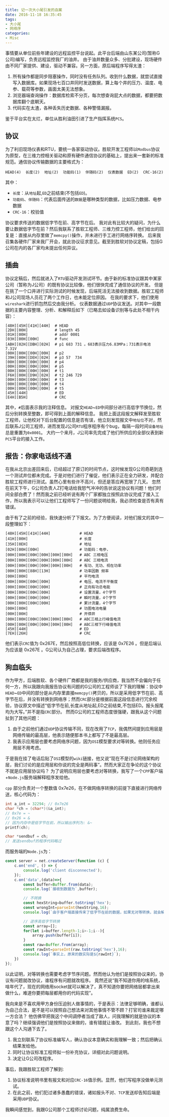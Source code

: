 ```yaml
---
title: 记一次大小尾引发的血案
date: 2016-11-18 16:35:45
tags:
- 大小尾
- 网络序
categories:
- Misc
---
```


事情要从单位前些年建设的远程监控平台说起。此平台后端由山东某公司(暂称G公司)编写，负责远程监控我厂的油井。
由于油井数量众多、分批建设，现场硬件由不同厂家提供、建设，驱动不兼容。另一方面，原后端程序写得太渣：
1. 所有操作都是同步阻塞操作，同时没有任务队列。收到什么数据，就尝试直接写入数据库。如果现场七百口井同时发送数据，算上每个井的压力、温度、电参、载荷等参数，画面太美无法想象。
2. 浏览器端查询操作：数据库检索不分页，每次想查询屁大点的数据，都要把数据库翻个底朝天。
3. 代码实在太渣，各种丢失历史数据、各种警情漏报。

鉴于平台实在太烂，单位从胜利油田引进了生产指挥系统`PCS`。


## 协议

为了利旧现场仪表和RTU，要统一各家驱动协议。胜软开发工程师以`Modbus`协议为原型，在三维力控相关驱动和原有硬件通信协议的基础上，提出来一套新的标准规范。通信协议传输数据的主要格式为：
```
HEAD(4)  长度(2)  地址(2)  功能码(1)  伴随码(2)  仪表数据  ED(2)  CRC-16(2)
```
其中：
* `长度`：从`地址`起,`ED`之前结束(不包括`ED`)。
* `功能码`、`伴随码`：代表后面传送的`数据`是哪种类型的数据，比如压力数据、电参数据
* `CRC-16`：校验值

协议要求传送的数据低字节在前、高字节在后。
我对此有比较大的疑问，为什么要让数据低字节在前？然后我联系了胜软工程师、三维力控工程师，他们给出的回复是：直接从内存里做了`memcpy()`操作，并未进行手工进行网络序转换。
后来我召集各硬件厂家来我厂开会，就此协议征求意见。截至到胜软对协议定稿，包括G公司在内的各厂家均未提出任何异议。

## 插曲

协议定稿后，然后就进入了`RTU`驱动开发测试环节。由于新的标准协议跟其中某家公司（暂称为J公司）的既有协议比较像，他们很快完成了通信协议的开发。
但是在挑了一个口井进行实际测试的时候发现，后端死活无法接收到数据。胜软工程师和J公司现场人员花了两个工作日，也未能定位原因。
在我的要求下，他们使用`wireshark`进行抓包然后交由我分析。
仪表数据通过`UDP`协议发送。对其中一段数据的主要内容整理、分析、和解释后如下（已略去如设备识别等与此处不相干内容）：
```
[48H][45H][41H][44H]  # HEAD
[2DH][00H]            # length 45
[01H][00H]            # addr 0001
[03H][00H][00H]       # func
[ABH][02H][DBH][02H]  # p1 683 731 。683表示压力6.83MPa；731表示电池 7.31V
[00H][00H][00H][00H]  # p2 
[39H][00H][DEH][02H]  # p3 57  734
[00H][00H][00H][00H]  # p4 
[00H][00H][00H][00H]  # p5
[00H][00H][00H][00H]  # t1
[F6H][00H][D9H][02H]  # t2 246 729
[00H][00H][00H][00H]  # t3
[00H][00H][00H][00H]  # t4
[00H][00H][00H][00H]  # t5 
[45H][44H]            # ED
[E4H][B5H]            # CRC
```
其中，`#`后面表示我的注释信息。
对报文`HEAD`~`ED`中间部分进行高低字节换位，然后分别转换至整数，即可得到上面的解释信息。
我把上面这段报文解释发至胜软工程师，让他校对下后台配置的信息是否有误，他立刻发现报文中`地址位`不对，然后联系J公司工程师，进而发现J公司`RTU`程序程序有个bug，每隔一段时间`设备地址`总是重置为`0x0001`。
大约一个来月，J公司率先完成了他们所供应的全部仪表到新`PCS`平台的接入工作。

## 报告：你家电话线不通

在我从北京出差回来后，已经超过了原订的时间节点，这时候发现G公司奇葩到连一个测试井位都未完成。于是对他们进行了催促，他们表示正在全力研发，并配合胜软工程师进行测试。虽然心里有些许不高兴，但还是答应再宽限了几天。
忽然在前天下午，G公司负责人Z打电话给我怒气冲冲的告状说这协议有问题！他们时间全部白费了！然而我之前已经听说有两个厂家都独立按照此协议完成了接入工作，所以我表示可以让他们工程师写了一份问题说明给我，我必须检查是否有真有错误。

由于有了之前的经验，我快速分析了下报文。为了方便阅读，对他们报文的其中一段整理如下：
```
[48H][45H][41H][44H]             # HEAD
[41H][00H]                       # 长度
[35H][0EH]                       # 地址
[02H][00H][00H]                  # 功能码：电参，      
[00H][00H][00H][00H][00H][00H]   # ABC 三相电压         
[00H][00H][00H][00H][00H][00H]   # ABC 三相电流        
[00H][00H][00H][00H][00H][00H]   # 有功、无功、视在功率 
[00H][00H][88H][13H]             # 功率因数 频率       
[00H][00H]                       # 平均电流            
[00H][00H][00H][00H]             # 电压、电流不平衡度   
[00H][00H][00H][00H]             # 正向有功总电能        
[00H][00H][00H][00H]             # 设置流量，4个字节          
[00H][00H][00H][00H]             # 瞬时流量，4个字节       
[00H][00H][00H][00H]             # 累计流量，4个字节                
[00H][00H]                       # 功图电池电量       
[00H][00H]                       # 开停井             
[00H][00H][00H][00H][00H][00H]   # ABC三相上行峰值电流 
[00H][00H][00H][00H][00H][00H]   # ABC三相下行峰值电流 
[45H][44H]                       # ED
[7EH][26H]                       # CRC
```
他们表示`CRC`值为 0x267E，然后按照高低位转换，应该是 0x7E26 。但是后端认为应该是 0x267E 。G公司认为自己占理，要求后端改程序。

## 狗血临头

作为甲方，后端胜软、各个硬件厂商都是我的服务/供应商，我当然不会偏向于任何一方，所以我跟向我报告协议有问题的G公司的工程师谈了下我的理解：协议中`HEAD`~`ED`中间的部分是从内存里直接`memcpy()`拷贝的，所以是采用低字节在前、高字节在后，并没有转换到网络序；然而`CRC`部分是根据前面这段信息进行冗余校验，协议原文中描述“低字节在前,长度从地址起,ED之前结束,不包括ED。报头报尾均为大写。”并不是指`CRC`部分。
然而G公司的工程师态度很强硬，跟我从这个问题扯到了其他问题：
1. 由于之前他们通过`UDP`协议传输不同，现在改用了`TCP`，我偶然间提到应用层是网络传输的最高层，他表示随便那本书上都写了不是最高层。
2. 我表示应用层也要考虑网络序问题，因为`OSI`模型要求对等转换。他则任务应用层不用考虑。

于是我在挂了电话后贴了`OSI`模型的`wiki`链接，他又说“现在不是讨论网络架构的层，我们讨论的是应用层和你说的完全是两码事”。然而大家正在争论的这个协议不就是应用层协议吗？
为了说明应用层也要考虑对等转换，我写了一个`CPP`客户端+`Node.js`服务端解释程序发给他。

`cpp` 部分负责对一个整数值 0x7e26，在不做网络序转换的前提下直接进行网络传送，核心代码为：
```cpp
int a_int = 32294; // 0x7e26
char *ch = (char*)(&a_int);
// 0x7e = ~ 
// 0x26 = &
// 因为内存中是低字节在前，所以输出序列为: &~
printf(ch); 

char *sendbuf = ch;
// 发送sendbuf的程序代码略过
```

而服务端的`Node.js`为：
```JavaScript
const server = net.createServer(function (c) {
    c.on('end', () => {
        console.log('client disconnected');
    });
    c.on('data',(data)=>{
        const buffer=Buffer.from(data);
        console.log(`接收到数据为`,buffer);

        // 不转换
        const hexString=buffer.toString('hex');
        const wrongInt=parseInt(hexString,16);
        console.log(`由于客户端直接传来了低字节在前的数据，如果无对等转换，就会解析到错误的整数${wrongInt}`);

        // 逆序高低字节转换
        const array=[];
        for(let i=buffer.length-1;i>-1;i--){
            array.push(buffer[i]);
        }
        const raw=Buffer.from(array);
        const rawInt=parseInt(raw.toString('hex'),16);
        console.log(`事实上，原来的数实际是${rawInt}`);
    })
});
```
以此证明，对等转换也需要考虑字节序问题。然而他认为他们是按照协议来的，协议有问题就改协议，谁程序有问题就改程序。
竟然还说“我不知道你用的啥系统，啥年代了，现在的网络用socket就可以解决了，真不知道你要把网络层都拿出来做什么，难道你要把每层都用你的代码实现”。

我向来是不喜欢用甲方身份压迫别人做事情的，于是表示：法律足够明确，谁都认为自己合法，是不是可以按照自己想法来对其他事情不管不顾？打官司谁来裁定哪一方合法？
他仿佛早把我这个中间调停者当成了敌人，问我理解的就是协议的本意了吗？继续强调他们是按照协议来做的，谁有错就让谁改。
到此刻，我也不想跟这个人沟通下去了。
1. 我立刻联系了协议标准编写人，确认协议本意确实和我理解一致；然后把确认结果发给他。
2. 同时让协议标准工程师拟一份补充协议，详细对此问题说明。
3. 决定让G公司改程序。

事后，我跟胜软工程师了解到:
1. 协议标准说明书里有报文和对应`CRC-16`值示例。显然，他们写程序没做单元测试。
2. 在此之前，他们犯过诸多愚蠢的错误，诸如报头不对、`TCP`发送却告知后端是采用`UDP`协议。

我瞬间感觉到，我跟G公司那个工程师讨论问题，纯属浪费生命。
